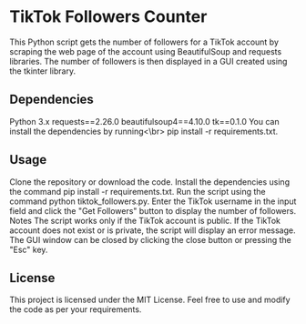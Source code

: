 # TikTok Followers Counter
This Python script gets the number of followers for a TikTok account by scraping the web page of the account using BeautifulSoup and requests libraries. The number of followers is then displayed in a GUI created using the tkinter library.

## Dependencies
Python 3.x
requests==2.26.0
beautifulsoup4==4.10.0
tk==0.1.0
You can install the dependencies by running<\br> 
pip install -r requirements.txt.

## Usage
Clone the repository or download the code.
Install the dependencies using the command pip install -r requirements.txt.
Run the script using the command python tiktok_followers.py.
Enter the TikTok username in the input field and click the "Get Followers" button to display the number of followers.
Notes
The script works only if the TikTok account is public.
If the TikTok account does not exist or is private, the script will display an error message.
The GUI window can be closed by clicking the close button or pressing the "Esc" key.
## License
This project is licensed under the MIT License. Feel free to use and modify the code as per your requirements.
